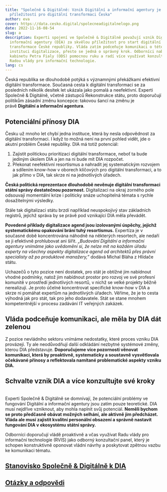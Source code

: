 ```yaml
---
title: "Společně & Digitálně: Vznik Digitální a informační agentury je velkou
  příležitostí pro digitální transformaci Česka"
author: eva
cover: https://data.cesko.digital/spolecneadigitalnelogo.png
date: 2022-11-16-08-54
slug: a
description: Experti spojení ve Společně & Digitálně považují vznik Digitální a
  informační agentury (DIA) za skvělou příležitost pro start digitální
  transformace České republiky. Vláda zatím podceňuje komunikaci o této klíčové
  instituci digitalizace, přesto se jedná o správný krok. Odborníci nabízí
  kabinetu Petra Fialy (ODS) pomocnou ruku a radí více využívat konzultace s
  Radou vlády pro informační technologie.
lang: cs
---
```

<!--StartFragment-->

Česká republika se dlouhodobě potýká s významnými překážkami efektivní digitální transformace. Současná cesta k digitální transformaci se za posledních několik desítek let ukázala jako pomalá a neefektivní. Experti Společně & Digitálně, včetně zástupců Rekonstrukce státu, proto doporučují politikům zásadní změnu koncepce: takovou šancí na změnu je právě **Digitální a informační agentura**.

<!--EndFragment-->

<!--StartFragment-->

## Potenciální přínosy DIA

Česku už mnoho let chybí jedna instituce, která by nesla odpovědnost za digitální transformaci. I když to možná není na první pohled vidět, jde o akutní problém České republiky. DIA má totiž potenciál:

1. Zajistit politickou prioritizaci digitální transformace, neboť ta bude jediným úkolem DIA a jen na ni bude mít DIA rozpočet.
2. Překonat neefektivní resortismus a nahradit jej systematickým rozvojem a sdílením know-how v oborech klíčových pro digitální transformaci, a to jak přímo v DIA, tak skrze ni na jednotlivých úřadech.

**Česká politická reprezentace dlouhodobě nevěnuje digitální transformaci státní správy dostatečnou pozornost.** Digitalizaci na okraj zorného pole odsouvají momentální krize i politicky snáze uchopitelná témata s rychle dosažitelnými výsledky. 

<!--EndFragment-->

<!--StartFragment-->

Stále tak digitalizaci státu brzdí například neuspokojivý stav základních registrů, jejichž správa by se právě pod vznikající DIA měla převádět.

**Povedené příklady digitalizace agend jsou izolovanými úspěchy, jejichž systematickému opakování brání tuhý resortismus.** Expertíza je v současné době koncentrována náhodně na některých resortech, ale nedaří se ji efektivně prohlubovat ani šířit. *„Budování Digitální a informační agentury vnímáme jako uvědomění si, že nelze mít na každém úřadu experty na všechny aspekty digitalizace agend od architektů přes právní specialisty až po produktové manažery,”* dodává Michal Bláha z Hlídače státu.

Uchazečů o tyto pozice není dostatek, pro stát je obtížné jim nabídnout vhodné podmínky, natož jim nabídnout prostor pro rozvoj ve své profesní komunitě v prostředí jednotlivých resortů, v nichž se velké projekty běžně nerealizují. Je proto účelné koncentrovat specifické know-how v DIA a skrze ni pomáhat expertům na jednotlivých úřadech. Věříme, že je to cesta výhodná jak pro stát, tak pro jeho dodavatele. Stát se stane mnohem kompetentnější v procesu zadávání IT veřejných zakázek.

## **Vláda podceňuje komunikaci, ale měla by DIA dát zelenou**

Z pozice nevládního sektoru vnímáme nedostatky, které proces vzniku DIA provázejí. Ty ale neodůvodňují další odkládání nezbytné systémové změny, kterou DIA představuje. **Doporučujeme více pozornosti věnovat komunikaci, která by proaktivně, systematicky a soustavně vysvětlovala očekávané přínosy a reflektovala namítané problematické aspekty vzniku DIA.**

<!--EndFragment-->

<!--StartFragment-->

## <!--StartFragment-->

## **Schvalte vznik DIA a více konzultujte své kroky**

\
Experti Společně & Digitálně se domnívají, že potenciální problémy ve fungování Digitální a informační agentury jsou zatím pouze teoretické. DIA musí nejdříve vzniknout, aby mohla naplnit svůj potenciál. **Neměli bychom se proto předčasně obávat možných selhání, ale aktivně jim předcházet. Vláda ale musí zajistit kvalitní personální obsazení a správně nastavit fungování DIA v ekosystému státní správy.**

Odborníci doporučují vládě proaktivně a včas využívat Radu vlády pro informační technologie (RVIS) jako odborný konzultační panel, který je schopen konstruktivně oponovat vládní návrhy a poskytovat zpětnou vazbu ke komunikaci tématu.

<!--EndFragment-->

<!--StartFragment-->

## [Stanovisko Společně & Digitálně k DIA](https://data.cesko.digital/dokumenty/StanoviskoS%26DkDIA.pdf)

## [O﻿tázky a odpovědi](https://data.cesko.digital/dokumenty/DIA_HO%26FAQ.pdf)



<!--EndFragment-->